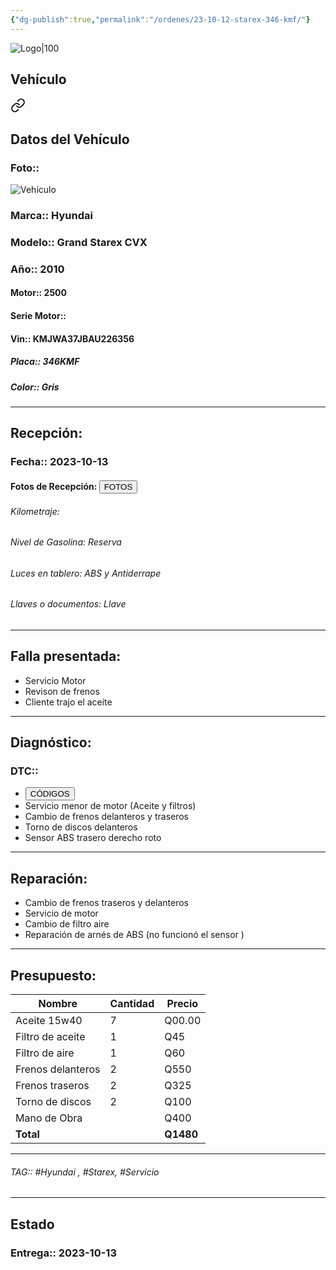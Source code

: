 ```yaml
---
{"dg-publish":true,"permalink":"/ordenes/23-10-12-starex-346-kmf/"}
---
```


![Logo|100](https://lh3.googleusercontent.com/drive-viewer/AEYmBYSpcK6uqBUJHU1Zm8MP7HBK8KT1E9hSR1Ft4JQwDPtpQiFoL4c1ncHqULCwO1olD-1WG5Kk9U-jh7jaZPXfqyxL0-aeRg=s1600)


## Vehículo

<div class="transclusion internal-embed is-loaded"><a class="markdown-embed-link" href="/vehiculos/hyundai/starex-346-kmf/#datos-del-vehiculo" aria-label="Open link"><svg xmlns="http://www.w3.org/2000/svg" width="24" height="24" viewBox="0 0 24 24" fill="none" stroke="currentColor" stroke-width="2" stroke-linecap="round" stroke-linejoin="round" class="svg-icon lucide-link"><path d="M10 13a5 5 0 0 0 7.54.54l3-3a5 5 0 0 0-7.07-7.07l-1.72 1.71"></path><path d="M14 11a5 5 0 0 0-7.54-.54l-3 3a5 5 0 0 0 7.07 7.07l1.71-1.71"></path></svg></a><div class="markdown-embed">



## Datos del Vehículo 
### Foto:: 
![Vehículo](https://lh3.googleusercontent.com/drive-viewer/AEYmBYSXl-YnoRswo7n6DeTTLsvxOXmHHApZkAYwXwP2g1IjfBd2oPUrFyXib-8oJz2rRaz7-AnhT8-InReQXpXWUY6Ok0rSqA=s1600)

### Marca:: Hyundai
### Modelo:: Grand Starex CVX
### Año:: 2010
#### Motor:: 2500
#### Serie Motor:: 
#### Vin:: KMJWA37JBAU226356
##### Placa:: 346KMF
##### Color:: Gris
---


</div></div>


## Recepción:
### Fecha:: 2023-10-13
#### Fotos de Recepción: <a href="http"><button class="btn success">FOTOS</button></a>

###### Kilometraje: 
###### Nivel de Gasolina: Reserva 
###### Luces en tablero: ABS y Antiderrape 
###### Llaves o documentos: Llave

---

## Falla presentada:
- Servicio Motor 
- Revison de frenos 
- Cliente trajo el aceite 


---

## Diagnóstico:
### DTC:: 

- <a href="http"><button class="btn success">CÓDIGOS</button></a>
- Servicio menor de motor (Aceite y filtros)
- Cambio de frenos delanteros y traseros 
- Torno de discos delanteros 
- Sensor ABS trasero derecho roto 

---
## Reparación:
- Cambio de frenos traseros y delanteros 
- Servicio de motor 
- Cambio de filtro aire 
- Reparación de arnés de ABS (no funcionó el sensor )

---

## Presupuesto:

| Nombre            | Cantidad | Precio |
| ----------------- | -------- | ------ |
| Aceite 15w40      | 7        | Q00.00 |
| Filtro de aceite  | 1        | Q45    |
| Filtro de aire    | 1        | Q60    |
| Frenos delanteros | 2        | Q550   |
| Frenos traseros   | 2        | Q325   |
| Torno de discos   |    2      | Q100   |
| Mano de Obra      |          | Q400   |
| **Total**                  |          |  **Q1480**      |

---

###### TAG:: #Hyundai , #Starex, #Servicio 

---

## Estado

### Entrega:: 2023-10-13
